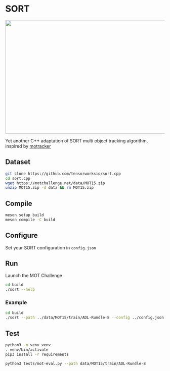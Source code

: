 # SORT
<p align="center">
    <img src="https://github.com/tensorworksio/sort.cpp/blob/master/docs/output.gif" width="640" height="360"/>
</p>

Yet another C++ adaptation of SORT multi object tracking algorithm, inspired by [motracker](https://github.com/adipandas/multi-object-tracker/tree/master)

## Dataset

```bash
git clone https://github.com/tensorworksio/sort.cpp
cd sort.cpp
wget https://motchallenge.net/data/MOT15.zip
unzip MOT15.zip -d data && rm MOT15.zip
```

## Compile

```bash
meson setup build
meson compile -C build
```
## Configure
Set your SORT configuration in `config.json`

## Run
Launch the MOT Challenge

```bash
cd build
./sort --help
```

### Example

```bash
cd build
./sort --path ../data/MOT15/train/ADL-Rundle-8 --config ../config.json --display --gt --save
```

## Test
```bash
python3 -m venv venv
. venv/bin/activate
pip3 install -r requirements

python3 tests/mot-eval.py --path data/MOT15/train/ADL-Rundle-8
```
